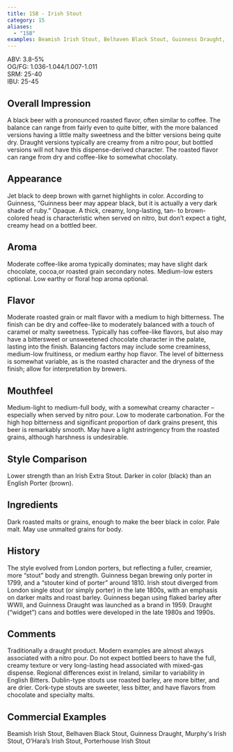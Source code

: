 ```yaml
---
title: 15B - Irish Stout
category: 15
aliases: 
  - "15B"
examples: Beamish Irish Stout, Belhaven Black Stout, Guinness Draught, Murphy's Irish Stout, O’Hara’s Irish Stout, Porterhouse Irish Stout
---
```


ABV: 3.8-5%  
OG/FG: 1.036-1.044/1.007-1.011  
SRM: 25-40  
IBU: 25-45

## Overall Impression
A black beer with a pronounced roasted flavor, often similar to coffee. The balance can range from fairly even to quite bitter, with the more balanced versions having a little malty sweetness and the bitter versions being quite dry. Draught versions typically are creamy from a nitro pour, but bottled versions will not have this dispense-derived character. The roasted flavor can range from dry and coffee-like to somewhat chocolaty.

## Appearance
Jet black to deep brown with garnet highlights in color. According to Guinness, “Guinness beer may appear black, but it is actually a very dark shade of ruby.” Opaque. A thick, creamy, long-lasting, tan- to brown-colored head is characteristic when served on nitro, but don’t expect a tight, creamy head on a bottled beer.

## Aroma
Moderate coffee-like aroma typically dominates; may have slight dark chocolate, cocoa,or roasted grain secondary notes. Medium-low esters optional. Low earthy or floral hop aroma optional.

## Flavor
Moderate roasted grain or malt flavor with a medium to high bitterness. The finish can be dry and coffee-like to moderately balanced with a touch of caramel or malty sweetness. Typically has coffee-like flavors, but also may have a bittersweet or unsweetened chocolate character in the palate, lasting into the finish. Balancing factors may include some creaminess, medium-low fruitiness, or medium earthy hop flavor. The level of bitterness is somewhat variable, as is the roasted character and the dryness of the finish; allow for interpretation by brewers.

## Mouthfeel
Medium-light to medium-full body, with a somewhat creamy character – especially when served by nitro pour. Low to moderate carbonation. For the high hop bitterness and significant proportion of dark grains present, this beer is remarkably smooth. May have a light astringency from the roasted grains, although harshness is undesirable.

## Style Comparison
Lower strength than an Irish Extra Stout. Darker in color (black) than an English Porter (brown).

## Ingredients
Dark roasted malts or grains, enough to make the beer black in color. Pale malt. May use unmalted grains for body.

## History
The style evolved from London porters, but reflecting a fuller, creamier, more “stout” body and strength. Guinness began brewing only porter in 1799, and a “stouter kind of porter” around 1810. Irish stout diverged from London single stout (or simply porter) in the late 1800s, with an emphasis on darker malts and roast barley. Guinness began using flaked barley after WWII, and Guinness Draught was launched as a brand in 1959. Draught (“widget”) cans and bottles were developed in the late 1980s and 1990s.

## Comments
Traditionally a draught product. Modern examples are almost always associated with a nitro pour. Do not expect bottled beers to have the full, creamy texture or very long-lasting head associated with mixed-gas dispense. Regional differences exist in Ireland, similar to variability in English Bitters. Dublin-type stouts use roasted barley, are more bitter, and are drier. Cork-type stouts are sweeter, less bitter, and have flavors from chocolate and specialty malts.

## Commercial Examples
Beamish Irish Stout, Belhaven Black Stout, Guinness Draught, Murphy's Irish Stout, O’Hara’s Irish Stout, Porterhouse Irish Stout